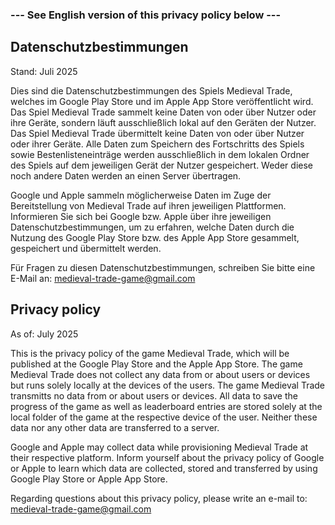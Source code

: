 ### --- See English version of this privacy policy below ---

## Datenschutzbestimmungen
Stand: Juli 2025

Dies sind die Datenschutzbestimmungen des Spiels Medieval Trade, welches im Google Play Store und im Apple App Store veröffentlicht wird.
Das Spiel Medieval Trade sammelt keine Daten von oder über Nutzer oder ihre Geräte, sondern läuft ausschließlich lokal auf den Geräten der Nutzer.
Das Spiel Medieval Trade übermittelt keine Daten von oder über Nutzer oder ihrer Geräte.
Alle Daten zum Speichern des Fortschritts des Spiels sowie Bestenlisteneinträge werden ausschließlich in dem lokalen Ordner des Spiels auf dem jeweiligen Gerät der Nutzer gespeichert.
Weder diese noch andere Daten werden an einen Server übertragen.

Google und Apple sammeln möglicherweise Daten im Zuge der Bereitstellung von Medieval Trade auf ihren jeweiligen Plattformen.
Informieren Sie sich bei Google bzw. Apple über ihre jeweiligen Datenschutzbestimmungen, um zu erfahren, welche Daten durch die Nutzung des Google Play Store bzw. des Apple App Store gesammelt, gespeichert und übermittelt werden.

Für Fragen zu diesen Datenschutzbestimmungen, schreiben Sie bitte eine E-Mail an: medieval-trade-game@gmail.com


## Privacy policy
As of: July 2025

This is the privacy policy of the game Medieval Trade, which will be published at the Google Play Store and the Apple App Store.
The game Medieval Trade does not collect any data from or about users or devices but runs solely locally at the devices of the users.
The game Medieval Trade transmitts no data from or about users or devices.
All data to save the progress of the game as well as leaderboard entries are stored solely at the local folder of the game at the respective device of the user.
Neither these data nor any other data are transferred to a server.

Google and Apple may collect data while provisioning Medieval Trade at their respective platform.
Inform yourself about the privacy policy of Google or Apple to learn which data are collected, stored and transferred by using Google Play Store or Apple App Store.

Regarding questions about this privacy policy, please write an e-mail to: medieval-trade-game@gmail.com
